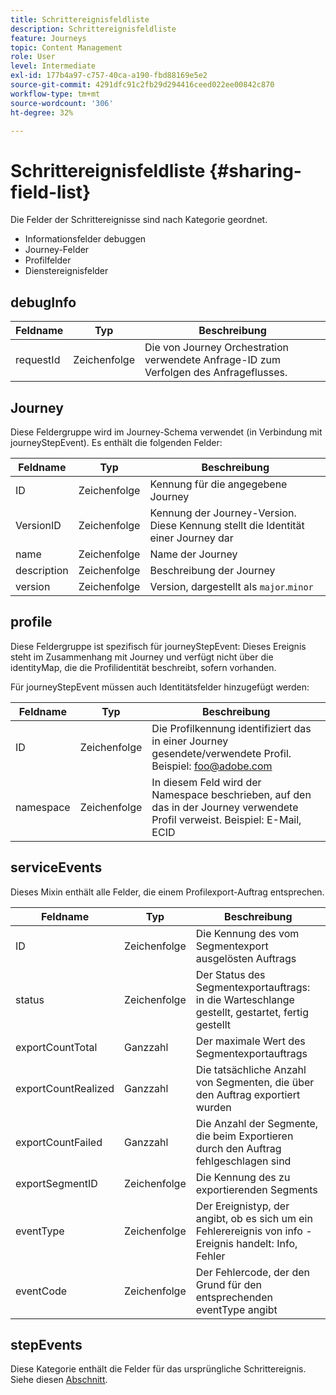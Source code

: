 ```yaml
---
title: Schrittereignisfeldliste
description: Schrittereignisfeldliste
feature: Journeys
topic: Content Management
role: User
level: Intermediate
exl-id: 177b4a97-c757-40ca-a190-fbd88169e5e2
source-git-commit: 4291dfc91c2fb29d294416ceed022ee00842c870
workflow-type: tm+mt
source-wordcount: '306'
ht-degree: 32%

---
```


# Schrittereignisfeldliste {#sharing-field-list}

Die Felder der Schrittereignisse sind nach Kategorie geordnet.

* Informationsfelder debuggen
* Journey-Felder
* Profilfelder
* Dienstereignisfelder

## debugInfo

| Feldname | Typ | Beschreibung |
|---|---|------------|
| requestId | Zeichenfolge | Die von Journey Orchestration verwendete Anfrage-ID zum Verfolgen des Anfrageflusses. |

## Journey

Diese Feldergruppe wird im Journey-Schema verwendet (in Verbindung mit journeyStepEvent). Es enthält die folgenden Felder:

| Feldname | Typ | Beschreibung |
|---|---|------------|
| ID | Zeichenfolge | Kennung für die angegebene Journey |
| VersionID | Zeichenfolge | Kennung der Journey-Version. Diese Kennung stellt die Identität einer Journey dar |
| name | Zeichenfolge | Name der Journey |
| description | Zeichenfolge | Beschreibung der Journey |
| version | Zeichenfolge | Version, dargestellt als `major`.`minor` |

## profile

Diese Feldergruppe ist spezifisch für journeyStepEvent: Dieses Ereignis steht im Zusammenhang mit Journey und verfügt nicht über die identityMap, die die Profilidentität beschreibt, sofern vorhanden.

Für journeyStepEvent müssen auch Identitätsfelder hinzugefügt werden:

| Feldname | Typ | Beschreibung |
|---|---|------------|
| ID | Zeichenfolge | Die Profilkennung identifiziert das in einer Journey gesendete/verwendete Profil. Beispiel: foo@adobe.com |
| namespace | Zeichenfolge | In diesem Feld wird der Namespace beschrieben, auf den das in der Journey verwendete Profil verweist. Beispiel: E-Mail, ECID |

## serviceEvents

Dieses Mixin enthält alle Felder, die einem Profilexport-Auftrag entsprechen.

| Feldname | Typ | Beschreibung |
|---|---|------------|
| ID | Zeichenfolge | Die Kennung des vom Segmentexport ausgelösten Auftrags |
| status | Zeichenfolge | Der Status des Segmentexportauftrags: in die Warteschlange gestellt, gestartet, fertig gestellt |
| exportCountTotal | Ganzzahl | Der maximale Wert des Segmentexportauftrags |
| exportCountRealized | Ganzzahl | Die tatsächliche Anzahl von Segmenten, die über den Auftrag exportiert wurden |
| exportCountFailed | Ganzzahl | Die Anzahl der Segmente, die beim Exportieren durch den Auftrag fehlgeschlagen sind |
| exportSegmentID | Zeichenfolge | Die Kennung des zu exportierenden Segments |
| eventType | Zeichenfolge | Der Ereignistyp, der angibt, ob es sich um ein Fehlerereignis von info -Ereignis handelt: Info, Fehler |
| eventCode | Zeichenfolge | Der Fehlercode, der den Grund für den entsprechenden eventType angibt |

## stepEvents

Diese Kategorie enthält die Felder für das ursprüngliche Schrittereignis. Siehe diesen [Abschnitt](../building-journeys/sharing-legacy-fields.md).
